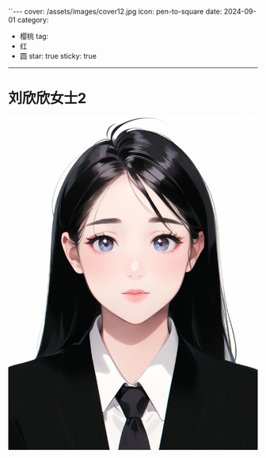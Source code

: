 ``---
cover: /assets/images/cover12.jpg
icon: pen-to-square
date: 2024-09-01
category:
  - 樱桃
tag:
  - 红
  - 圆
star: true
sticky: true
---

# 刘欣欣女士2

<img src="/assets/images/lxx/1.jpeg"/>
